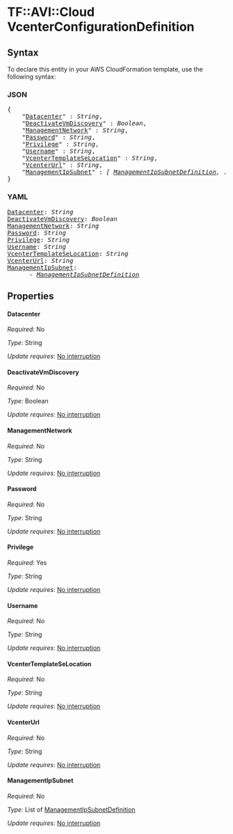# TF::AVI::Cloud VcenterConfigurationDefinition

## Syntax

To declare this entity in your AWS CloudFormation template, use the following syntax:

### JSON

<pre>
{
    "<a href="#datacenter" title="Datacenter">Datacenter</a>" : <i>String</i>,
    "<a href="#deactivatevmdiscovery" title="DeactivateVmDiscovery">DeactivateVmDiscovery</a>" : <i>Boolean</i>,
    "<a href="#managementnetwork" title="ManagementNetwork">ManagementNetwork</a>" : <i>String</i>,
    "<a href="#password" title="Password">Password</a>" : <i>String</i>,
    "<a href="#privilege" title="Privilege">Privilege</a>" : <i>String</i>,
    "<a href="#username" title="Username">Username</a>" : <i>String</i>,
    "<a href="#vcentertemplateselocation" title="VcenterTemplateSeLocation">VcenterTemplateSeLocation</a>" : <i>String</i>,
    "<a href="#vcenterurl" title="VcenterUrl">VcenterUrl</a>" : <i>String</i>,
    "<a href="#managementipsubnet" title="ManagementIpSubnet">ManagementIpSubnet</a>" : <i>[ <a href="managementipsubnetdefinition.md">ManagementIpSubnetDefinition</a>, ... ]</i>
}
</pre>

### YAML

<pre>
<a href="#datacenter" title="Datacenter">Datacenter</a>: <i>String</i>
<a href="#deactivatevmdiscovery" title="DeactivateVmDiscovery">DeactivateVmDiscovery</a>: <i>Boolean</i>
<a href="#managementnetwork" title="ManagementNetwork">ManagementNetwork</a>: <i>String</i>
<a href="#password" title="Password">Password</a>: <i>String</i>
<a href="#privilege" title="Privilege">Privilege</a>: <i>String</i>
<a href="#username" title="Username">Username</a>: <i>String</i>
<a href="#vcentertemplateselocation" title="VcenterTemplateSeLocation">VcenterTemplateSeLocation</a>: <i>String</i>
<a href="#vcenterurl" title="VcenterUrl">VcenterUrl</a>: <i>String</i>
<a href="#managementipsubnet" title="ManagementIpSubnet">ManagementIpSubnet</a>: <i>
      - <a href="managementipsubnetdefinition.md">ManagementIpSubnetDefinition</a></i>
</pre>

## Properties

#### Datacenter

_Required_: No

_Type_: String

_Update requires_: [No interruption](https://docs.aws.amazon.com/AWSCloudFormation/latest/UserGuide/using-cfn-updating-stacks-update-behaviors.html#update-no-interrupt)

#### DeactivateVmDiscovery

_Required_: No

_Type_: Boolean

_Update requires_: [No interruption](https://docs.aws.amazon.com/AWSCloudFormation/latest/UserGuide/using-cfn-updating-stacks-update-behaviors.html#update-no-interrupt)

#### ManagementNetwork

_Required_: No

_Type_: String

_Update requires_: [No interruption](https://docs.aws.amazon.com/AWSCloudFormation/latest/UserGuide/using-cfn-updating-stacks-update-behaviors.html#update-no-interrupt)

#### Password

_Required_: No

_Type_: String

_Update requires_: [No interruption](https://docs.aws.amazon.com/AWSCloudFormation/latest/UserGuide/using-cfn-updating-stacks-update-behaviors.html#update-no-interrupt)

#### Privilege

_Required_: Yes

_Type_: String

_Update requires_: [No interruption](https://docs.aws.amazon.com/AWSCloudFormation/latest/UserGuide/using-cfn-updating-stacks-update-behaviors.html#update-no-interrupt)

#### Username

_Required_: No

_Type_: String

_Update requires_: [No interruption](https://docs.aws.amazon.com/AWSCloudFormation/latest/UserGuide/using-cfn-updating-stacks-update-behaviors.html#update-no-interrupt)

#### VcenterTemplateSeLocation

_Required_: No

_Type_: String

_Update requires_: [No interruption](https://docs.aws.amazon.com/AWSCloudFormation/latest/UserGuide/using-cfn-updating-stacks-update-behaviors.html#update-no-interrupt)

#### VcenterUrl

_Required_: No

_Type_: String

_Update requires_: [No interruption](https://docs.aws.amazon.com/AWSCloudFormation/latest/UserGuide/using-cfn-updating-stacks-update-behaviors.html#update-no-interrupt)

#### ManagementIpSubnet

_Required_: No

_Type_: List of <a href="managementipsubnetdefinition.md">ManagementIpSubnetDefinition</a>

_Update requires_: [No interruption](https://docs.aws.amazon.com/AWSCloudFormation/latest/UserGuide/using-cfn-updating-stacks-update-behaviors.html#update-no-interrupt)

